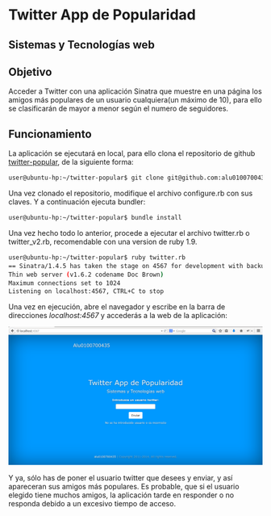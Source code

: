 Twitter App de Popularidad 
=========
Sistemas y Tecnologías web
-------


Objetivo
-----

Acceder a Twitter con  una aplicación Sinatra que muestre en una página los amigos más populares de un usuario cualquiera(un máximo de 10), para ello se clasificarán de mayor a menor según el numero de seguidores.


Funcionamiento
-----

La aplicación se ejecutará en local, para ello clona el repositorio de github [twitter-popular], de la siguiente forma: 

```sh
user@ubuntu-hp:~/twitter-popular$ git clone git@github.com:alu0100700435/twitter-popular.git
```
Una vez clonado el repositorio, modifique el archivo configure.rb con sus claves. Y a continuación ejecuta bundler:

```sh
user@ubuntu-hp:~/twitter-popular$ bundle install
```

Una vez hecho todo lo anterior, procede a ejecutar el archivo twitter.rb o twitter_v2.rb, recomendable con una version de ruby 1.9.

```sh
user@ubuntu-hp:~/twitter-popular$ ruby twitter.rb 
== Sinatra/1.4.5 has taken the stage on 4567 for development with backup from Thin
Thin web server (v1.6.2 codename Doc Brown)
Maximum connections set to 1024
Listening on localhost:4567, CTRL+C to stop
```

Una vez en ejecución, abre el navegador y escribe en la barra de direcciones *localhost:4567* y accederás a la web de la aplicación:

![ejemplo navegador](https://raw.githubusercontent.com/alu0100700435/twitter-popular/gh-pages/public/ejemplo.png) 

Y ya, sólo has de poner el usuario twitter que desees y enviar, y así apareceran sus amigos más populares. 
Es probable, que si el usuario elegido tiene muchos amigos, la aplicación tarde en responder o no responda debido a un excesivo tiempo de acceso. 

[twitter-popular]:https://github.com/alu0100700435/twitter-popular
